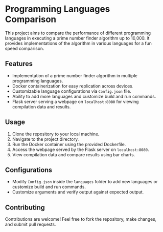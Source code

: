 # Programming Languages Comparison

This project aims to compare the performance of different programming languages in executing a prime number finder algorithm up to 10,000. It provides implementations of the algorithm in various languages for a fun speed comparison.

## Features

- Implementation of a prime number finder algorithm in multiple programming languages.
- Docker containerization for easy replication across devices.
- Customizable language configurations via `Config.json` file.
- Ability to add more languages and customize build and run commands.
- Flask server serving a webpage on `localhost:8080` for viewing compilation data and results.

## Usage

1. Clone the repository to your local machine.
2. Navigate to the project directory.
3. Run the Docker container using the provided Dockerfile.
4. Access the webpage served by the Flask server on `localhost:8080`.
5. View compilation data and compare results using bar charts.

## Configurations

- Modify `Config.json` inside the `languages` folder to add new languages or customize build and run commands.
- Customize arguments and verify output against expected output.

## Contributing

Contributions are welcome! Feel free to fork the repository, make changes, and submit pull requests.
